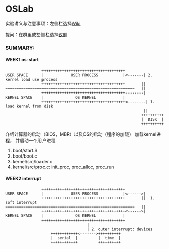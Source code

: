 # OSLab

实验讲义与注意事项：左侧栏选择[Wiki](https://git.nju.edu.cn/WhereIsTheCatsTail/oslab2024spring/-/wikis/home)

提问：在群里或左侧栏选择[议题](https://git.nju.edu.cn/WhereIsTheCatsTail/oslab2024spring/-/issues)


### SUMMARY:

#### WEEK1 os-start

```
                +++++++++++++++++++++++++++++++++++++
USER SPACE      |            USER PROCESS           |<-------| 2. kernel load use process
                +++++++++++++++++++++++++++++++++++++       ||
=========================================================   ||
                +++++++++++++++++++++++++++++++++++++--------|
KERNEL SPACE    |              OS KERNEL            |
                +++++++++++++++++++++++++++++++++++++<--------| 1. load kernel from disk
                                                             ||
                                                            ++++++++++
                                                            |  DISK  |
                                                            ++++++++++
```


介绍计算器的启动（BIOS，MBR）以及OS的启动（程序的加载）
加载kernel进程， 并启动一个用户进程
1. boot/start.S
2. boot/boot.c
3. kernel/src/loader.c
4. kernel/src/proc.c: init_proc, proc_alloc, proc_run 

#### WEEK2 interrupt

```
                +++++++++++++++++++++++++++++++++++++
USER SPACE      |            USER PROCESS           |<------>| 
                +++++++++++++++++++++++++++++++++++++       ||  1. soft interrupt
=========================================================   ||
                +++++++++++++++++++++++++++++++++++++<------>|
KERNEL SPACE    |              OS KERNEL            |
                +++++++++++++++++++++++++++++++++++++
                                    |
                                    | 2. outer interrupt: devices
                    ++++++++++++<------->++++++++++
                    |  serial  |         |  time  |
                    ++++++++++++         ++++++++++    
```

